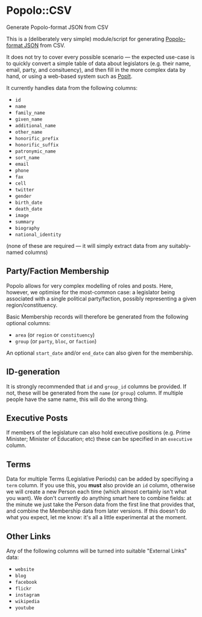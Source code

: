 # Popolo::CSV

Generate Popolo-format JSON from CSV

This is a (deliberately very simple) module/script for generating 
[Popolo-format JSON](http://www.popoloproject.com/) from CSV.

It does not try to cover every possible scenario — the expected use-case
is to quickly convert a simple table of data about legislators (e.g.
their name, email, party, and consituency), and then fill in the more
complex data by hand, or using a web-based system such as
[PopIt](https://popit.mysociety.org/).

It currently handles data from the following columns:
* `id`
* `name`
* `family_name`
* `given_name`
* `additional_name`
* `other_name`
* `honorific_prefix`
* `honorific_suffix`
* `patronymic_name`
* `sort_name`
* `email`
* `phone`
* `fax`
* `cell`
* `twitter`
* `gender`
* `birth_date`
* `death_date`
* `image`
* `summary`
* `biography`
* `national_identity`

(none of these are required — it will simply extract data from any
suitably-named columns)

## Party/Faction Membership

Popolo allows for very complex modelling of roles and posts. Here,
however, we optimise for the most-common case: a legislator being
associated with a single political party/faction, possibly representing
a given region/constituency.

Basic Membership records will therefore be generated from the following
optional columns:

* `area`  (or `region` or `constituency`)
* `group` (or `party`, `bloc`, or `faction`)

An optional `start_date` and/or `end_date` can also given for the
membership.

## ID-generation

It is strongly recommended that `id` and `group_id` columns be provided.
If not, these will be generated from the `name` (or `group`) column. If
multiple people have the same name, this will do the wrong thing.

## Executive Posts

If members of the legislature can also hold executive positions (e.g.
Prime Minister; Minister of Education; etc) these can be specified in an
`executive` column. 

## Terms

Data for multiple Terms (Legislative Periods) can be added by
specifiying a `term` column. If you use this, you **must** also provide
an `id` column, otherwise we will create a new Person each time (which
almost certainly isn't what you want). We don't currently do anything
smart here to combine fields: at the minute we just take the Person data
from the first line that provides that, and combine the Membership data
from later versions. If this doesn't do what you expect, let me know:
it's all a little experimental at the moment.

## Other Links

Any of the following columns will be turned into suitable "External
Links" data:

* `website`
* `blog`
* `facebook`
* `flickr`
* `instagram`
* `wikipedia`
* `youtube`

